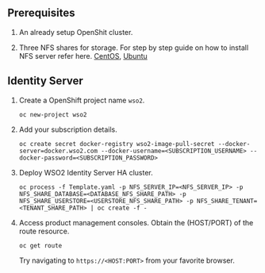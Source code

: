 ## Prerequisites

1. An already setup OpenShit cluster.

2. Three NFS shares for storage. For step by step guide on how to install NFS server refer here. [CentOS](https://www.server-world.info/en/note?os=CentOS_7&p=nfs&f=1), [Ubuntu](https://www.server-world.info/en/note?os=Ubuntu_18.04&p=nfs&f=1)

## Identity Server

1. Create a OpenShift project name `wso2`.

   `oc new-project wso2`

2. Add your subscription details.

   `oc create secret docker-registry wso2-image-pull-secret --docker-server=docker.wso2.com --docker-username=<SUBSCRIPTION_USERNAME> --docker-password=<SUBSCRIPTION_PASSWORD>`

3. Deploy WSO2 Identity Server HA cluster.

   `oc process -f Template.yaml -p NFS_SERVER_IP=<NFS_SERVER_IP> -p NFS_SHARE_DATABASE=<DATABASE_NFS_SHARE_PATH> -p NFS_SHARE_USERSTORE=<USERSTORE_NFS_SHARE_PATH> -p NFS_SHARE_TENANT=<TENANT_SHARE_PATH> | oc create -f -`

4. Access product management consoles.
   Obtain the (HOST/PORT) of the route resource.
   
   `oc get route`
   
   Try navigating to `https://<HOST:PORT>` from your favorite browser.

